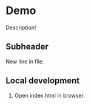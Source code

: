 # Demo

Description!

## Subheader

New line in file.

## Local development

1. Open index.html in browser.